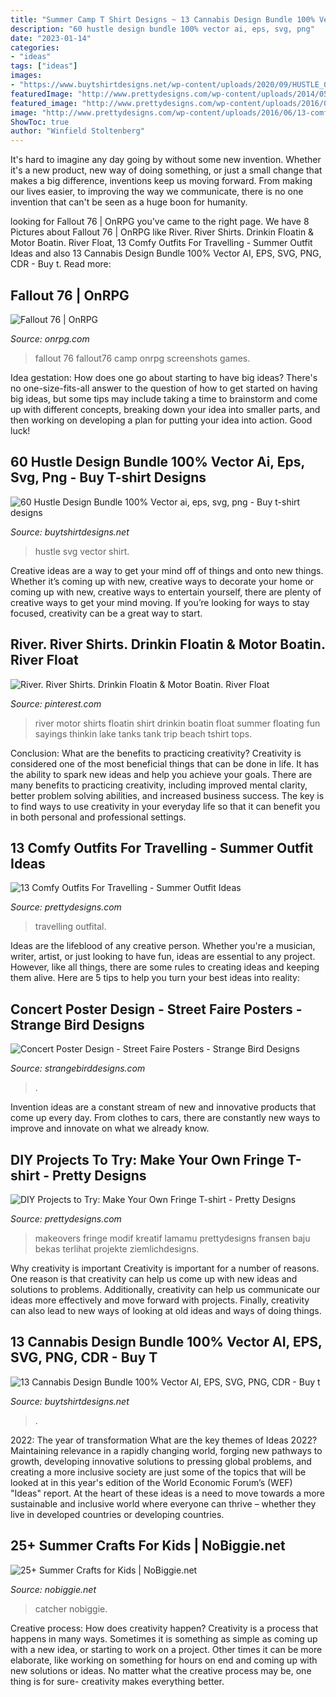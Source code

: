 ```yaml
---
title: "Summer Camp T Shirt Designs ~ 13 Cannabis Design Bundle 100% Vector Ai, Eps, Svg, Png, Cdr"
description: "60 hustle design bundle 100% vector ai, eps, svg, png"
date: "2023-01-14"
categories:
- "ideas"
tags: ["ideas"]
images:
- "https://www.buytshirtdesigns.net/wp-content/uploads/2020/09/HUSTLE_0032_HUSTLE-28-copy-3.jpg"
featuredImage: "http://www.prettydesigns.com/wp-content/uploads/2014/05/T-shirt-Makeovers.jpg"
featured_image: "http://www.prettydesigns.com/wp-content/uploads/2016/06/13-comfy-outfits-for-travelling-1.jpg"
image: "http://www.prettydesigns.com/wp-content/uploads/2016/06/13-comfy-outfits-for-travelling-1.jpg"
ShowToc: true
author: "Winfield Stoltenberg"
---
```



It's hard to imagine any day going by without some new invention. Whether it's a new product, new way of doing something, or just a small change that makes a big difference, inventions keep us moving forward. From making our lives easier, to improving the way we communicate, there is no one invention that can't be seen as a huge boon for humanity.

	

		
looking for Fallout 76 | OnRPG you've came to the right page. We have 8 Pictures about Fallout 76 | OnRPG like River. River Shirts. Drinkin Floatin &amp; Motor Boatin. River Float, 13 Comfy Outfits For Travelling - Summer Outfit Ideas and also 13 Cannabis Design Bundle 100% Vector AI, EPS, SVG, PNG, CDR - Buy t. Read more:
		
    
## Fallout 76 | OnRPG

<img loading=lazy src="https://www.onrpg.com/wp-content/gallery/Fallout-76/Fallout76_E3_Camp_1528639308.jpg" onerror="this.onerror=null;this.src='https://tse4.mm.bing.net/th?id=OIP.QqKyJsAfWyHScrgKA9KyfwHaEK&amp;pid=15.1';" alt="Fallout 76 | OnRPG">

_Source: onrpg.com_

>fallout 76 fallout76 camp onrpg screenshots games. 

	

Idea gestation: How does one go about starting to have big ideas?
There's no one-size-fits-all answer to the question of how to get started on having big ideas, but some tips may include taking a time to brainstorm and come up with different concepts, breaking down your idea into smaller parts, and then working on developing a plan for putting your idea into action. Good luck!

    
## 60 Hustle Design Bundle 100% Vector Ai, Eps, Svg, Png - Buy T-shirt Designs

<img loading=lazy src="https://www.buytshirtdesigns.net/wp-content/uploads/2020/09/HUSTLE_0032_HUSTLE-28-copy-3.jpg" onerror="this.onerror=null;this.src='https://tse3.mm.bing.net/th?id=OIP.N30ef7fVtVm5UHCdpntJ-QHaE9&amp;pid=15.1';" alt="60 Hustle Design Bundle 100% Vector ai, eps, svg, png - Buy t-shirt designs">

_Source: buytshirtdesigns.net_

>hustle svg vector shirt. 

	

Creative ideas are a way to get your mind off of things and onto new things. Whether it’s coming up with new, creative ways to decorate your home or coming up with new, creative ways to entertain yourself, there are plenty of creative ways to get your mind moving. If you’re looking for ways to stay focused, creativity can be a great way to start.

    
## River. River Shirts. Drinkin Floatin &amp; Motor Boatin. River Float

<img loading=lazy src="https://i.pinimg.com/736x/a7/34/8d/a7348d676e8c1d8b4bea6479869f83db--the-river-motors.jpg" onerror="this.onerror=null;this.src='https://tse4.mm.bing.net/th?id=OIP.gsATV934nqPY_JpBgCR5ogHaLH&amp;pid=15.1';" alt="River. River Shirts. Drinkin Floatin &amp; Motor Boatin. River Float">

_Source: pinterest.com_

>river motor shirts floatin shirt drinkin boatin float summer floating fun sayings thinkin lake tanks tank trip beach tshirt tops. 

	

Conclusion: What are the benefits to practicing creativity?
Creativity is considered one of the most beneficial things that can be done in life. It has the ability to spark new ideas and help you achieve your goals. There are many benefits to practicing creativity, including improved mental clarity, better problem solving abilities, and increased business success. The key is to find ways to use creativity in your everyday life so that it can benefit you in both personal and professional settings.

    
## 13 Comfy Outfits For Travelling - Summer Outfit Ideas

<img loading=lazy src="http://www.prettydesigns.com/wp-content/uploads/2016/06/13-comfy-outfits-for-travelling-1.jpg" onerror="this.onerror=null;this.src='https://tse1.mm.bing.net/th?id=OIP.z5FQYNzoF6eqikua0EP3ywHaJ3&amp;pid=15.1';" alt="13 Comfy Outfits For Travelling - Summer Outfit Ideas">

_Source: prettydesigns.com_

>travelling outfital. 

	

Ideas are the lifeblood of any creative person. Whether you're a musician, writer, artist, or just looking to have fun, ideas are essential to any project. However, like all things, there are some rules to creating ideas and keeping them alive. Here are 5 tips to help you turn your best ideas into reality:

    
## Concert Poster Design - Street Faire Posters - Strange Bird Designs

<img loading=lazy src="https://strangebirddesigns.com/wp-content/uploads/2018/09/Louisville-Street-Faire-full-concert-poster-design-Samantha-Fish.jpg" onerror="this.onerror=null;this.src='https://tse2.mm.bing.net/th?id=OIP.HAqoQSMHiZfacQNEkwDuVgHaLH&amp;pid=15.1';" alt="Concert Poster Design - Street Faire Posters - Strange Bird Designs">

_Source: strangebirddesigns.com_

>. 

	

Invention ideas are a constant stream of new and innovative products that come up every day. From clothes to cars, there are constantly new ways to improve and innovate on what we already know. 

    
## DIY Projects To Try: Make Your Own Fringe T-shirt - Pretty Designs

<img loading=lazy src="http://www.prettydesigns.com/wp-content/uploads/2014/05/T-shirt-Makeovers.jpg" onerror="this.onerror=null;this.src='https://tse1.mm.bing.net/th?id=OIP.TS0vuDr9ghKOmAt4o37XKQHaJz&amp;pid=15.1';" alt="DIY Projects to Try: Make Your Own Fringe T-shirt - Pretty Designs">

_Source: prettydesigns.com_

>makeovers fringe modif kreatif lamamu prettydesigns fransen baju bekas terlihat projekte ziemlichdesigns. 

	

Why creativity is important
Creativity is important for a number of reasons. One reason is that creativity can help us come up with new ideas and solutions to problems. Additionally, creativity can help us communicate our ideas more effectively and move forward with projects. Finally, creativity can also lead to new ways of looking at old ideas and ways of doing things.

    
## 13 Cannabis Design Bundle 100% Vector AI, EPS, SVG, PNG, CDR - Buy T

<img loading=lazy src="https://www.buytshirtdesigns.net/wp-content/uploads/2020/09/cannabis_0005_cannabis-07-copy-2-800x532.jpg" onerror="this.onerror=null;this.src='https://tse2.mm.bing.net/th?id=OIP.tRVH5rIBRu-jzUMSmXgYlAHaE7&amp;pid=15.1';" alt="13 Cannabis Design Bundle 100% Vector AI, EPS, SVG, PNG, CDR - Buy t">

_Source: buytshirtdesigns.net_

>. 

	

2022: The year of transformation
What are the key themes of Ideas 2022? Maintaining relevance in a rapidly changing world, forging new pathways to growth, developing innovative solutions to pressing global problems, and creating a more inclusive society are just some of the topics that will be looked at in this year's edition of the World Economic Forum’s (WEF) "Ideas" report. At the heart of these ideas is a need to move towards a more sustainable and inclusive world where everyone can thrive – whether they live in developed countries or developing countries.

    
## 25+ Summer Crafts For Kids | NoBiggie.net

<img loading=lazy src="https://www.nobiggie.net/wp-content/uploads/2015/07/Glass-Suncatcher-Craft-NoBiggie.jpg" onerror="this.onerror=null;this.src='https://tse4.mm.bing.net/th?id=OIP.tNDico7AB2Ktg9vNK4jmAwHaLH&amp;pid=15.1';" alt="25+ Summer Crafts for Kids | NoBiggie.net">

_Source: nobiggie.net_

>catcher nobiggie. 

	

Creative process: How does creativity happen?
Creativity is a process that happens in many ways. Sometimes it is something as simple as coming up with a new idea, or starting to work on a project. Other times it can be more elaborate, like working on something for hours on end and coming up with new solutions or ideas. No matter what the creative process may be, one thing is for sure- creativity makes everything better.


